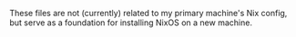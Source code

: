 These files are not (currently) related to my primary machine's Nix config, but serve as a foundation for installing NixOS on a new machine.
